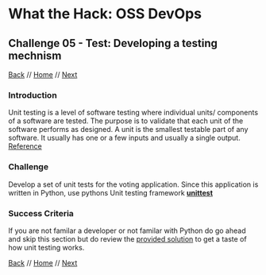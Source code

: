 # What the Hack: OSS DevOps 

## Challenge 05 - Test: Developing a testing mechnism
[Back](challenge04.md) // [Home](../../readme.md) // [Next](challenge06.md)

### Introduction

Unit testing is a level of software testing where individual units/ components of a software are tested. The purpose is to validate that each unit of the software performs as designed. A unit is the smallest testable part of any software. It usually has one or a few inputs and usually a single output. [Reference](http://softwaretestingfundamentals.com/unit-testing/)

### Challenge

Develop a set of unit tests for the voting application. Since this application is written in Python, use pythons Unit testing framework [**unittest**](https://docs.python.org/3/library/unittest.html)
   

### Success Criteria

If you are not familar a developer or not familar with Python do go ahead and skip this section but do review the [provided solution](../../Host/Solutions/challenge04/app/tests) to get a taste of how unit testing works.
   
[Back](challenge04.md) // [Home](../../readme.md) // [Next](challenge06.md)